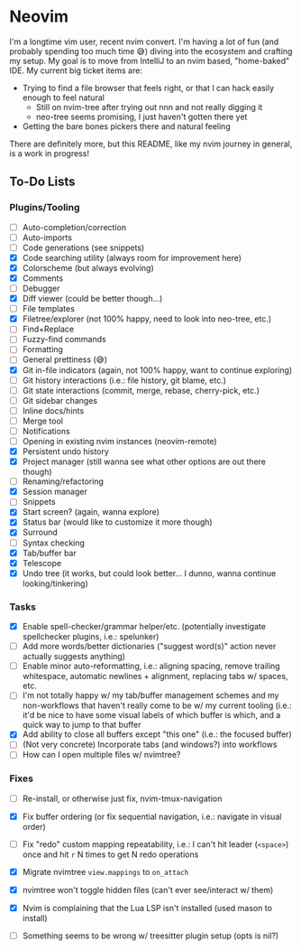 # Neovim

I'm a longtime vim user, recent nvim convert. I'm having a lot of fun (and probably spending too much time 😅) diving into the ecosystem and crafting
my setup. My goal is to move from IntelliJ to an nvim based, "home-baked" IDE. My current big ticket items are:

* Trying to find a file browser that feels right, or that I can hack easily enough to feel natural
  * Still on nvim-tree after trying out nnn and not really digging it
  * neo-tree seems promising, I just haven't gotten there yet
* Getting the bare bones pickers there and natural feeling

There are definitely more, but this README, like my nvim journey in general, is a work in progress!

## To-Do Lists

### Plugins/Tooling

- [ ] Auto-completion/correction
- [ ] Auto-imports
- [ ] Code generations (see snippets)
- [x] Code searching utility (always room for improvement here)
- [x] Colorscheme (but always evolving)
- [x] Comments
- [ ] Debugger
- [x] Diff viewer (could be better though...)
- [ ] File templates
- [x] Filetree/explorer (not 100% happy, need to look into neo-tree, etc.)
- [ ] Find+Replace
- [ ] Fuzzy-find commands
- [ ] Formatting
- [ ] General prettiness (😅)
- [x] Git in-file indicators (again, not 100% happy, want to continue exploring)
- [ ] Git history interactions (i.e.: file history, git blame, etc.)
- [ ] Git state interactions (commit, merge, rebase, cherry-pick, etc.)
- [ ] Git sidebar changes
- [ ] Inline docs/hints
- [ ] Merge tool
- [ ] Notifications
- [ ] Opening in existing nvim instances (neovim-remote)
- [x] Persistent undo history
- [x] Project manager (still wanna see what other options are out there though)
- [ ] Renaming/refactoring
- [x] Session manager
- [ ] Snippets
- [x] Start screen? (again, wanna explore)
- [x] Status bar (would like to customize it more though)
- [x] Surround
- [ ] Syntax checking
- [x] Tab/buffer bar
- [x] Telescope
- [x] Undo tree (it works, but could look better... I dunno, wanna continue looking/tinkering)

### Tasks

- [x] Enable spell-checker/grammar helper/etc. (potentially investigate
      spellchecker plugins, i.e.: spelunker)
- [ ] Add more words/better dictionaries ("suggest word(s)" action never actually
      suggests anything)
- [ ] Enable minor auto-reformatting, i.e.: aligning spacing, remove trailing
      whitespace, automatic newlines + alignment, replacing tabs w/ spaces, etc.
- [ ] I'm not totally happy w/ my tab/buffer management schemes and my
      non-workflows that haven't really come to be w/ my current tooling (i.e.:
      it'd be nice to have some visual labels of which buffer is which, and a
      quick way to jump to that buffer
- [x] Add ability to close all buffers except "this one" (i.e.: the focused buffer)
- [ ] (Not very concrete) Incorporate tabs (and windows?) into workflows
- [ ] How can I open multiple files w/ nvimtree?

### Fixes

- [ ] Re-install, or otherwise just fix, nvim-tmux-navigation
- [x] Fix buffer ordering (or fix sequential navigation, i.e.: navigate in visual
      order)
- [ ] Fix "redo" custom mapping repeatability, i.e.: I can't hit leader (`<space>`)
      once and hit `r` N times to get N redo operations
- [x] Migrate nvimtree `view.mappings` to `on_attach`
- [x] nvimtree won't toggle hidden files (can't ever see/interact w/ them)
- [x] Nvim is complaining that the Lua LSP isn't installed (used mason to install)
- [ ] Something seems to be wrong w/ treesitter plugin setup (opts is nil?)

